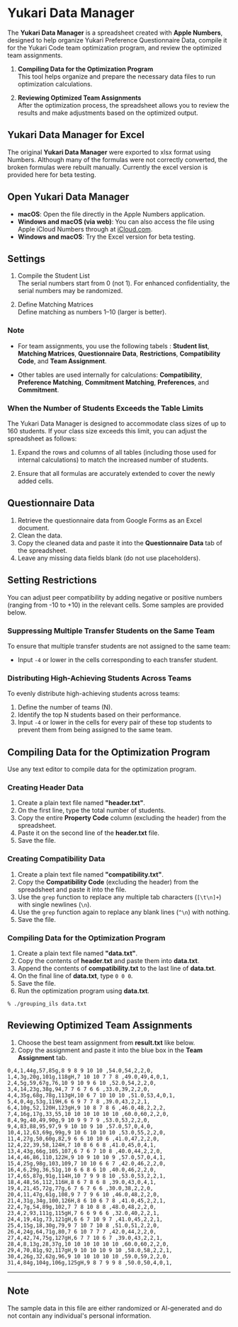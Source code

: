 # Yukari Data Manager

The **Yukari Data Manager** is a spreadsheet created with **Apple Numbers**, designed to help organize Yukari Preference Questionnaire Data, compile it for the Yukari Code team optimization program, and review the optimized team assignments.

1. **Compiling Data for the Optimization Program**  
   This tool helps organize and prepare the necessary data files to run optimization calculations.

2. **Reviewing Optimized Team Assignments**  
   After the optimization process, the spreadsheet allows you to review the results and make adjustments based on the optimized output.

## Yukari Data Manager for Excel

The original **Yukari Data Manager** were exported to xlsx format using Numbers. Although many of the formulas were not correctly converted, the broken formulas were rebuilt manually. Currently the excel version is provided here for beta testing.

## Open Yukari Data Manager

- **macOS**: Open the file directly in the Apple Numbers application.
- **Windows and macOS (via web)**: You can also access the file using Apple iCloud Numbers through at [iCloud.com](https://www.icloud.com).
- **Windows and macOS**: Try the Excel version for beta testing.

## Settings

1. Compile the Student List  
   The serial numbers start from 0 (not 1). For enhanced confidentiality, the serial numbers may be randomized.

2. Define Matching Matrices  
   Define matching as numbers 1–10 (larger is better).

### Note ###
- For team assignments, you use the following tabels : **Student list**, **Matching Matrices**, **Questionnaire Data**, **Restrictions**, **Compatibility Code**, and **Team Assignment**. 

- Other tables are used internally for calculations: **Compatibility**, **Preference Matching**, **Commitment Matching**, **Preferences**, and **Commitment**.

### When the Number of Students Exceeds the Table Limits

The Yukari Data Manager is designed to accommodate class sizes of up to 160 students. If your class size exceeds this limit, you can adjust the spreadsheet as follows:

1. Expand the rows and columns of all tables (including those used for internal calculations) to match the increased number of students.

2. Ensure that all formulas are accurately extended to cover the newly added cells.

## Questionnaire Data

1. Retrieve the questionnaire data from Google Forms as an Excel document.
2. Clean the data.
3. Copy the cleaned data and paste it into the **Questionnaire Data** tab of the spreadsheet.
4. Leave any missing data fields blank (do not use placeholders).

## Setting Restrictions

You can adjust peer compatibility by adding negative or positive numbers (ranging from -10 to +10) in the relevant cells. Some samples are provided below.

### Suppressing Multiple Transfer Students on the Same Team

To ensure that multiple transfer students are not assigned to the same team:

- Input `-4` or lower in the cells corresponding to each transfer student.

### Distributing High-Achieving Students Across Teams

To evenly distribute high-achieving students across teams:

1. Define the number of teams (N).
2. Identify the top N students based on their performance.
3. Input `-4` or lower in the cells for every pair of these top students to prevent them from being assigned to the same team.

## Compiling Data for the Optimization Program

Use any text editor to compile data for the optimization program.

### Creating Header Data

1. Create a plain text file named **"header.txt"**.
2. On the first line, type the total number of students.
3. Copy the entire **Property Code** column (excluding the header) from the spreadsheet.
4. Paste it on the second line of the **header.txt** file.
5. Save the file.

### Creating Compatibility Data

1. Create a plain text file named **"compatibility.txt"**.
2. Copy the **Compatibility Code** (excluding the header) from the spreadsheet and paste it into the file.
3. Use the `grep` function to replace any multiple tab characters (`[\t\n]+`) with single newlines (`\n`).
4. Use the `grep` function again to replace any blank lines (`^\n`) with nothing.
5. Save the file.

### Compiling Data for the Optimization Program

1. Create a plain text file named **"data.txt"**.
2. Copy the contents of **header.txt** and paste them into **data.txt**.
3. Append the contents of **compatibility.txt** to the last line of **data.txt**.
4. On the final line of **data.txt**, type `0 0 0`.
5. Save the file.
6. Run the optimization program using **data.txt**.

```
% ./grouping_ils data.txt
```

## Reviewing Optimized Team Assignments

1. Choose the best team assignment from **result.txt** like below.
2. Copy the assignment and paste it into the blue box in the **Team Assignment** tab.

```
0,4,1,44g,57,85g,8 9 8 9 10 10 ,54.0,54,2,2,0,
1,4,3g,20g,101g,118gH,7 10 10 7 7 8 ,49.0,49,4,0,1,
2,4,5g,59,67g,76,10 9 10 9 6 10 ,52.0,54,2,2,0,
3,4,14,23g,38g,94,7 7 6 7 6 6 ,33.0,39,2,2,0,
4,4,35g,68g,78g,113gH,10 6 7 10 10 10 ,51.0,53,4,0,1,
5,4,0,4g,53g,119H,6 6 9 7 7 8 ,39.0,43,2,2,1,
6,4,10g,52,120H,123gH,9 10 8 7 8 6 ,46.0,48,2,2,2,
7,4,16g,17g,33,55,10 10 10 10 10 10 ,60.0,60,2,2,0,
8,4,9g,40,49,90g,9 10 9 9 7 9 ,53.0,53,2,2,0,
9,4,83,88,95,97,9 9 10 10 9 10 ,57.0,57,0,4,0,
10,4,12,63,69g,99g,9 10 6 10 10 10 ,53.0,55,2,2,0,
11,4,27g,50,60g,82,9 6 6 10 10 6 ,41.0,47,2,2,0,
12,4,22,39,58,124H,7 10 8 6 6 8 ,41.0,45,0,4,1,
13,4,43g,66g,105,107,6 7 6 7 10 8 ,40.0,44,2,2,0,
14,4,46,86,110,122H,9 10 9 10 10 9 ,57.0,57,0,4,1,
15,4,25g,98g,103,109,7 10 10 6 6 7 ,42.0,46,2,2,0,
16,4,6,29g,36,51g,10 6 6 8 6 10 ,40.0,46,2,2,0,
17,4,65,87g,91g,114H,10 7 9 9 8 10 ,53.0,53,2,2,1,
18,4,48,56,112,116H,8 6 7 8 6 8 ,39.0,43,0,4,1,
19,4,21,45,72g,77g,6 7 6 7 6 6 ,30.0,38,2,2,0,
20,4,11,47g,61g,108,9 7 7 9 6 10 ,46.0,48,2,2,0,
21,4,31g,34g,100,126H,8 6 10 6 7 8 ,41.0,45,2,2,1,
22,4,7g,54,89g,102,7 7 8 10 8 8 ,48.0,48,2,2,0,
23,4,2,93,111g,115gH,7 6 6 9 6 6 ,32.0,40,2,2,1,
24,4,19,41g,73,121gH,6 6 7 10 9 7 ,41.0,45,2,2,1,
25,4,15g,18,30g,79,9 7 10 7 10 8 ,51.0,51,2,2,0,
26,4,24g,64,71g,80,7 6 10 7 7 7 ,42.0,44,2,2,0,
27,4,42,74,75g,127gH,6 7 7 10 6 7 ,39.0,43,2,2,1,
28,4,8,13g,28,37g,10 10 10 10 10 10 ,60.0,60,2,2,0,
29,4,70,81g,92,117gH,9 10 10 10 9 10 ,58.0,58,2,2,1,
30,4,26g,32,62g,96,9 10 10 10 10 10 ,59.0,59,2,2,0,
31,4,84g,104g,106g,125gH,9 8 7 9 9 8 ,50.0,50,4,0,1,
```

---

## Note

The sample data in this file are either randomized or AI-generated and do not contain any individual's personal information.

